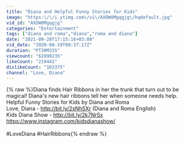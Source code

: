```yaml
---
title: "Diana and Helpful Funny Stories for Kids"
image: "https:\/\/i.ytimg.com\/vi\/AXDW0Mgqgjg\/hqdefault.jpg"
vid_id: "AXDW0Mgqgjg"
categories: "Entertainment"
tags: ["diana and roma","diana","roma and diana"]
date: "2021-09-28T17:15:16+03:00"
vid_date: "2020-08-19T08:37:17Z"
duration: "PT30M33S"
viewcount: "62890235"
likeCount: "219441"
dislikeCount: "103375"
channel: "Love, Diana"
---
```

{% raw %}Diana finds Hair Ribbons in her the trunk that turn out to be magical! Diana's new hair ribbons tell her when someone needs help. Helpful Funny Stories for Kids by Diana and Roma<br />Love, Diana - <a rel="nofollow" target="blank" href="http://bit.ly/2sNhSXr">http://bit.ly/2sNhSXr</a> (Diana and Roma English)<br />Kids Diana Show - <a rel="nofollow" target="blank" href="http://bit.ly/2k7NrSx">http://bit.ly/2k7NrSx</a><br /><a rel="nofollow" target="blank" href="https://www.instagram.com/kidsdianashow/">https://www.instagram.com/kidsdianashow/</a><br /><br />#LoveDiana #HairRibbons{% endraw %}
